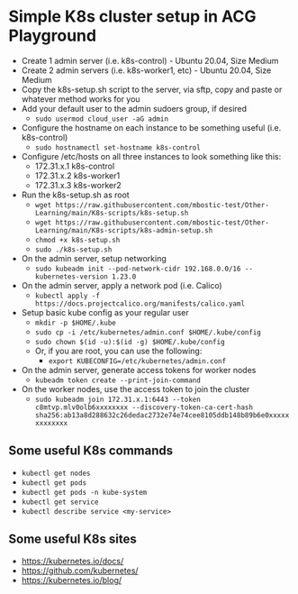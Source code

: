 # Simple K8s cluster setup in ACG Playground

- Create 1 admin server (i.e. k8s-control) - Ubuntu 20.04, Size Medium
- Create 2 admin servers (i.e. k8s-worker1, etc) - Ubuntu 20.04, Size Medium
- Copy the k8s-setup.sh script to the server, via sftp, copy and paste or whatever method works for you
- Add your default user to the admin sudoers group, if desired
    - `sudo usermod cloud_user -aG admin`
- Configure the hostname on each instance to be something useful (i.e. k8s-control)
    - `sudo hostnamectl set-hostname k8s-control`
- Configure /etc/hosts on all three instances to look something like this:
    - 172.31.x.1  k8s-control
    - 172.31.x.2  k8s-worker1
    - 172.31.x.3  k8s-worker2
- Run the k8s-setup.sh as root
    - `wget https://raw.githubusercontent.com/mbostic-test/Other-Learning/main/K8s-scripts/k8s-setup.sh`
    - `wget https://raw.githubusercontent.com/mbostic-test/Other-Learning/main/K8s-scripts/k8s-admin-setup.sh`
    - `chmod +x k8s-setup.sh`
    - `sudo ./k8s-setup.sh`
- On the admin server, setup networking
    - `sudo kubeadm init --pod-network-cidr 192.168.0.0/16 --kubernetes-version 1.23.0`
- On the admin server, apply a network pod (i.e. Calico)
    - `kubectl apply -f https://docs.projectcalico.org/manifests/calico.yaml`
- Setup basic kube config as your regular user
    - `mkdir -p $HOME/.kube`
    - `sudo cp -i /etc/kubernetes/admin.conf $HOME/.kube/config`
    - `sudo chown $(id -u):$(id -g) $HOME/.kube/config`
    - Or, if you are root, you can use the following:
        - `export KUBECONFIG=/etc/kubernetes/admin.conf`
- On the admin server, generate access tokens for worker nodes
    - `kubeadm token create --print-join-command`
- On the worker nodes, use the access token to join the cluster
    - `sudo kubeadm join 172.31.x.1:6443 --token c8mtvp.mlv0olb6xxxxxxxx --discovery-token-ca-cert-hash sha256:ab13a8d288632c26dedac2732e74e74cee8105ddb148b89b6e0xxxxxxxxxxxxx `

## Some useful K8s commands

- `kubectl get nodes`
- `kubectl get pods`
- `kubectl get pods -n kube-system`
- `kubectl get service`
- `kubectl describe service <my-service>`

## Some useful K8s sites

- https://kubernetes.io/docs/
- https://github.com/kubernetes/
- https://kubernetes.io/blog/
